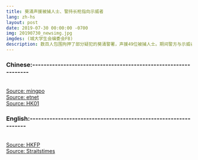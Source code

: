 ```yaml
---
title: 葵涌声援被捕人士、警持长枪指向示威者
lang: zh-hs
layout: post
date: 2019-07-30 00:00:00 -0700
img: 20190730_newsimg.jpg
imgdes: (城大学生会编委会FB)
description: 数百人包围拘押了部分疑犯的葵涌警署，声援49位被捕人士。期间警方与示威者再爆冲突，有警署警长更一度持长枪指向示威者。
---
```


### Chinese:----------------------------------------------------------------
<br>[Source: mingpo](https://news.mingpao.com/ins/%E6%B8%AF%E8%81%9E/article/20190731/s00001/1564502885624/%E3%80%90%E6%9A%B4%E5%8B%95%E7%BD%AA%E5%AF%A9%E8%A8%8A-%E5%A4%9A%E5%9C%96%E3%80%91%E7%99%BE%E8%A8%88%E7%A4%BA%E5%A8%81%E8%80%85%E5%8C%85%E5%9C%8D%E8%91%B5%E6%B6%8C%E8%AD%A6%E7%BD%B2%E7%88%86%E8%A1%9D%E7%AA%81-%E4%B8%80%E5%BA%A6%E8%88%87%E7%99%BD%E8%A1%A3%E7%94%B7%E4%BA%92%E7%9B%B8%E6%8F%AE%E6%8B%B3)
<br>[Source: etnet](http://www.etnet.com.hk/www/tc/lifestyle/internationalaffairs/news/61339)
<br>[Source: HK01](https://www.hk01.com/%E7%AA%81%E7%99%BC/358160/728%E9%9B%86%E6%9C%83-%E7%A4%BA%E5%A8%81%E8%80%85%E8%91%B5%E6%B6%8C%E8%AD%A6%E7%BD%B2%E8%81%B2%E6%8F%B4%E8%AE%8A%E8%A1%9D%E7%AA%81-%E8%AD%A6%E5%93%A1%E6%8C%81%E9%95%B7%E6%A7%8D%E6%8C%87%E5%90%91%E7%A4%BA%E5%A8%81%E8%80%85)

### English:----------------------------------------------------------------
<br>[Source: HKFP](https://www.hongkongfp.com/2019/07/30/just-clashes-pepper-spray-protest-kwai-chung-hong-kong-police-charge-44-rioting/)
<br>[Source: Straitstimes](https://www.straitstimes.com/asia/east-asia/protesters-cops-clash-outside-hk-police-station)